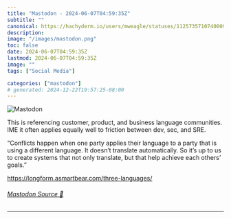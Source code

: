 ```yaml
---
title: "Mastodon - 2024-06-07T04:59:35Z"
subtitle: ""
canonical: https://hachyderm.io/users/mweagle/statuses/112573571074000936
description:
image: "/images/mastodon.png"
toc: false
date: 2024-06-07T04:59:35Z
lastmod: 2024-06-07T04:59:35Z
image: ""
tags: ["Social Media"]

categories: ["mastodon"]
# generated: 2024-12-22T19:57:25-08:00
---
```

![Mastodon](/images/mastodon.png)

<p>This is referencing customer, product, and business language communities. IME it often applies equally well to friction between dev, sec, and SRE.</p><p>“Conflicts happen when one party applies their language to a party that is using a different language. It doesn’t translate automatically. So it’s up to us to create systems that not only translate, but that help achieve each others’ goals.”</p><p><a href="https://longform.asmartbear.com/three-languages/" target="_blank" rel="nofollow noopener noreferrer" translate="no"><span class="invisible">https://</span><span class="ellipsis">longform.asmartbear.com/three-</span><span class="invisible">languages/</span></a></p>


###### [Mastodon Source 🐘](https://hachyderm.io/@mweagle/112573571074000936)

___
